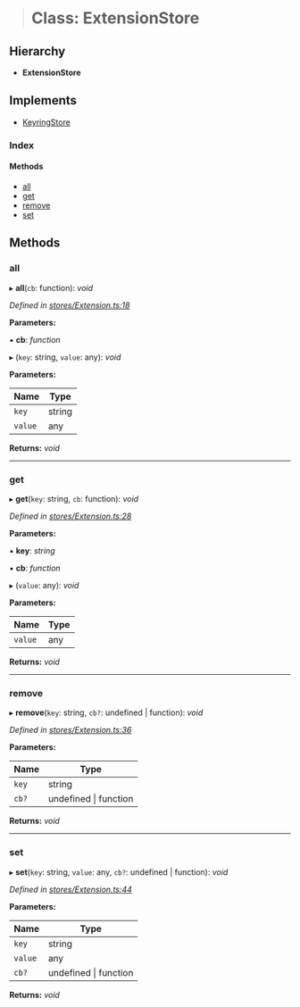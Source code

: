 > # Class: ExtensionStore

## Hierarchy

* **ExtensionStore**

## Implements

* [KeyringStore](../interfaces/_types_.keyringstore.md)

### Index

#### Methods

* [all](_stores_extension_.extensionstore.md#all)
* [get](_stores_extension_.extensionstore.md#get)
* [remove](_stores_extension_.extensionstore.md#remove)
* [set](_stores_extension_.extensionstore.md#set)

## Methods

###  all

▸ **all**(`cb`: function): *void*

*Defined in [stores/Extension.ts:18](https://github.com/polkadot-js/ui/blob/354997c/packages/ui-keyring/src/stores/Extension.ts#L18)*

**Parameters:**

▪ **cb**: *function*

▸ (`key`: string, `value`: any): *void*

**Parameters:**

Name | Type |
------ | ------ |
`key` | string |
`value` | any |

**Returns:** *void*

___

###  get

▸ **get**(`key`: string, `cb`: function): *void*

*Defined in [stores/Extension.ts:28](https://github.com/polkadot-js/ui/blob/354997c/packages/ui-keyring/src/stores/Extension.ts#L28)*

**Parameters:**

▪ **key**: *string*

▪ **cb**: *function*

▸ (`value`: any): *void*

**Parameters:**

Name | Type |
------ | ------ |
`value` | any |

**Returns:** *void*

___

###  remove

▸ **remove**(`key`: string, `cb?`: undefined | function): *void*

*Defined in [stores/Extension.ts:36](https://github.com/polkadot-js/ui/blob/354997c/packages/ui-keyring/src/stores/Extension.ts#L36)*

**Parameters:**

Name | Type |
------ | ------ |
`key` | string |
`cb?` | undefined \| function |

**Returns:** *void*

___

###  set

▸ **set**(`key`: string, `value`: any, `cb?`: undefined | function): *void*

*Defined in [stores/Extension.ts:44](https://github.com/polkadot-js/ui/blob/354997c/packages/ui-keyring/src/stores/Extension.ts#L44)*

**Parameters:**

Name | Type |
------ | ------ |
`key` | string |
`value` | any |
`cb?` | undefined \| function |

**Returns:** *void*
